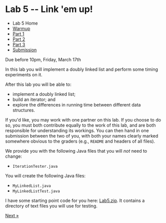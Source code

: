 # Lab 5 -- Link 'em up!

* Lab 5 Home
* [Warmup](warmup.html)
* [Part 1](part1.html)
* [Part 2](part2.html)
* [Part 3](part3.html)
* [Submission](submission.html)

Due before 10pm, Friday, March 17th

In this lab you will implement a doubly linked list and perform some timing experiments on it.

After this lab you will be able to:
- implement a doubly linked list;
- build an iterator; and
- explore the differences in running time between different data structures.

If you'd like, you may work with one partner on this lab. If you choose to do
so, you must both contribute equally to the work of this lab, and are both
responsible for understanding its workings. You can then hand in one
submission between the two of you, with both your names clearly marked
somewhere obvious to the graders (e.g., `README` and headers of all files).

We provide you with the following Java files that you will *not* need to change:
- `IterationTester.java`

You will create the following Java files:
- `MyLinkedList.java` 
- `MyLinkedListTest.java`

I have some starting point code for you here: [Lab5.zip](Lab5.zip).
It contains a directory of text files you will use for testing.

[Next &raquo;](warmup.html)